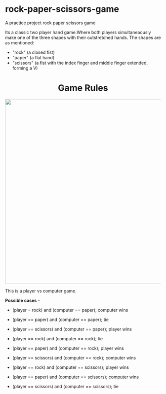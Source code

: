 # rock-paper-scissors-game
A practice project rock paper scissors game

Its a classic two player hand game.Where both players simultaneaously make one of the three shapes with their outstretched hands.
The shapes are as mentioned:
* "rock" (a closed fist)
* "paper" (a flat hand)
* "scissors" (a fist with the index finger and middle finger extended, forming a V)

<div align="center">
  <h1>Game Rules</h1>
  <p>
    <img src="https://upload.wikimedia.org/wikipedia/commons/thumb/6/67/Rock-paper-scissors.svg/1200px-Rock-paper-scissors.svg.png" width = "600" height = "600"/>

  </p>
</div>

This is a player vs computer game.

**Possible cases** -  

* (player = rock) and (computer == paper); computer wins
* (player == paper) and (computer == paper); tie
* (player == scissors) and (computer == paper); player wins

* (player == rock) and (computer == rock); tie
* (player == paper) and (computer == rock); player wins
* (player == scissors) and (computer == rock); computer wins

* (player == rock) and (computer == scissors); player wins
* (player == paper) and (computer == scissors); computer wins
* (player == scissors) and (computer == scissors); tie

